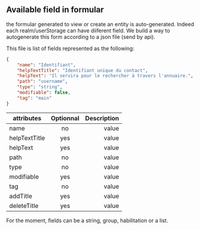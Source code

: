 ## Available field in formular

the formular generated to view or create an entity is auto-generated. Indeed each realm/userStorage can have diiferent field. We build a way to autogenerate this form according to a json file (send by api).

This file is list of fields represented as the following:

```json
{
	"name": "Identifiant",
	"helpTextTitle": "Identifiant unique du contact",
	"helpText": "Il servira pour le rechercher à travers l'annuaire.",
	"path": "username",
	"type": "string",
	"modifiable": false,
	"tag": "main"
}
```

| attributes    | Optionnal | Description |
| ------------- | :-------: | ----------: |
| name          |    no     |       value |
| helpTextTitle |    yes    |       value |
| helpText      |    yes    |       value |
| path          |    no     |       value |
| type          |    no     |       value |
| modifiable    |    yes    |       value |
| tag           |    no     |       value |
| addTitle      |    yes    |       value |
| deleteTitle   |    yes    |       value |

For the moment, fields can be a string, group, habilitation or a list.
